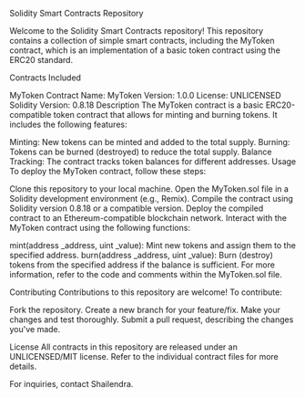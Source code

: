 Solidity Smart Contracts Repository

Welcome to the Solidity Smart Contracts repository! This repository contains a collection of simple smart contracts, including the MyToken contract, which is an implementation of a basic token contract using the ERC20 standard.

Contracts Included

MyToken
Contract Name: MyToken
Version: 1.0.0
License: UNLICENSED
Solidity Version: 0.8.18
Description
The MyToken contract is a basic ERC20-compatible token contract that allows for minting and burning tokens. It includes the following features:

Minting: New tokens can be minted and added to the total supply.
Burning: Tokens can be burned (destroyed) to reduce the total supply.
Balance Tracking: The contract tracks token balances for different addresses.
Usage
To deploy the MyToken contract, follow these steps:

Clone this repository to your local machine.
Open the MyToken.sol file in a Solidity development environment (e.g., Remix).
Compile the contract using Solidity version 0.8.18 or a compatible version.
Deploy the compiled contract to an Ethereum-compatible blockchain network.
Interact with the MyToken contract using the following functions:

mint(address _address, uint _value): Mint new tokens and assign them to the specified address.
burn(address _address, uint _value): Burn (destroy) tokens from the specified address if the balance is sufficient.
For more information, refer to the code and comments within the MyToken.sol file.

Contributing
Contributions to this repository are welcome! To contribute:

Fork the repository.
Create a new branch for your feature/fix.
Make your changes and test thoroughly.
Submit a pull request, describing the changes you've made.

License
All contracts in this repository are released under an UNLICENSED/MIT license. Refer to the individual contract files for more details.

For inquiries, contact Shailendra.
